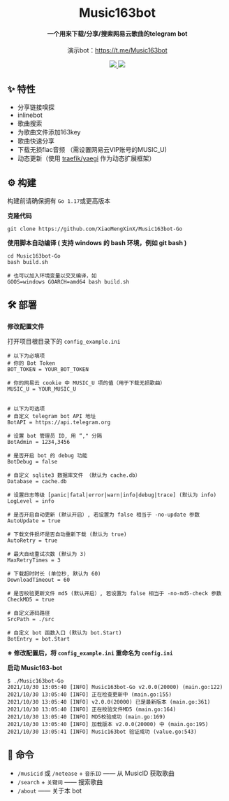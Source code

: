 <h1 align="center">Music163bot</h1>

<h4 align="center">一个用来下载/分享/搜索网易云歌曲的telegram bot</h4>

<p align="center">演示bot：<a href="https://t.me/Music163bot">https://t.me/Music163bot</a></p>

<p align="center">
	<a href="https://goreportcard.com/report/github.com/XiaoMengXinX/Music163bot-Go/v2">
      <img src="https://img.shields.io/badge/go%20report-A+-brightgreen.svg?style=flat">
	</a>
	<a href="https://github.com/XiaoMengXinX/Music163bot-Go/releases">
    <img src="https://img.shields.io/github/v/release/XiaoMengXinX/Music163bot-Go?include_prereleases&style=flat-square">
  </a>
</p>

## ✨ 特性

- 分享链接嗅探
- inlinebot
- 歌曲搜索
- 为歌曲文件添加163key
- 歌曲快速分享
- 下载无损flac音频 （需设置网易云VIP账号的MUSIC_U)
- 动态更新（使用 [traefik/yaegi](https://github.com/traefik/yaegi) 作为动态扩展框架）

## ⚙️ 构建

构建前请确保拥有 `Go 1.17`或更高版本

**克隆代码**

```
git clone https://github.com/XiaoMengXinX/Music163bot-Go
```

**使用脚本自动编译 ( 支持 windows 的 bash 环境，例如 git bash )**

```
cd Music163bot-Go
bash build.sh 

# 也可以加入环境变量以交叉编译，如
GOOS=windows GOARCH=amd64 bash build.sh
```

## 🛠️ 部署

**修改配置文件**

打开项目根目录下的 `config_example.ini`

```
# 以下为必填项
# 你的 Bot Token
BOT_TOKEN = YOUR_BOT_TOKEN

# 你的网易云 cookie 中 MUSIC_U 项的值（用于下载无损歌曲）
MUSIC_U = YOUR_MUSIC_U


# 以下为可选项
# 自定义 telegram bot API 地址
BotAPI = https://api.telegram.org

# 设置 bot 管理员 ID, 用 “," 分隔
BotAdmin = 1234,3456

# 是否开启 bot 的 debug 功能
BotDebug = false

# 自定义 sqlite3 数据库文件 （默认为 cache.db）
Database = cache.db

# 设置日志等级 [panic|fatal|error|warn|info|debug|trace] (默认为 info)
LogLevel = info

# 是否开启自动更新 (默认开启）, 若设置为 false 相当于 -no-update 参数
AutoUpdate = true
 
# 下载文件损坏是否自动重新下载 (默认为 true)
AutoRetry = true

# 最大自动重试次数 (默认为 3)
MaxRetryTimes = 3

# 下载超时时长 (单位秒, 默认为 60)
DownloadTimeout = 60

# 是否校验更新文件 md5 (默认开启）, 若设置为 false 相当于 -no-md5-check 参数
CheckMD5 = true

# 自定义源码路径
SrcPath = ./src

# 自定义 bot 函数入口 (默认为 bot.Start)
BotEntry = bot.Start
```

**※ 修改配置后，将 `config_example.ini` 重命名为 `config.ini`**

**启动 Music163-bot**

```
$ ./Music163bot-Go
2021/10/30 13:05:40 [INFO] Music163bot-Go v2.0.0(20000) (main.go:122)
2021/10/30 13:05:40 [INFO] 正在检查更新中 (main.go:155)
2021/10/30 13:05:40 [INFO] v2.0.0(20000) 已是最新版本 (main.go:361)
2021/10/30 13:05:40 [INFO] 正在校验文件MD5 (main.go:164)
2021/10/30 13:05:40 [INFO] MD5校验成功 (main.go:169)
2021/10/30 13:05:40 [INFO] 加载版本 v2.0.0(20000) 中 (main.go:195)
2021/10/30 13:05:41 [INFO] Music163bot 验证成功 (value.go:543)
```

## 🤖 命令

- `/musicid` 或 `/netease` + `音乐ID`  —— 从 MusicID 获取歌曲
- `/search` + `关键词` —— 搜索歌曲
- `/about` —— 关于本 bot

